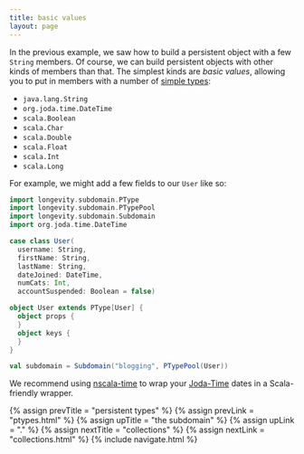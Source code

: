 ```yaml
---
title: basic values
layout: page
---
```


In the previous example, we saw how to build a persistent object with
a few `String` members. Of course, we can build persistent objects
with other kinds of members than that. The simplest kinds are _basic
values_, allowing you to put in members with a number of [simple
types](http://longevityframework.github.io/longevity/scaladocs/emblem-latest/#emblem.emblematic.basicTypes$):

- `java.lang.String`
- `org.joda.time.DateTime`
- `scala.Boolean`
- `scala.Char`
- `scala.Double`
- `scala.Float`
- `scala.Int`
- `scala.Long`

For example, we might add a few fields to our `User` like so:

```scala
import longevity.subdomain.PType
import longevity.subdomain.PTypePool
import longevity.subdomain.Subdomain
import org.joda.time.DateTime

case class User(
  username: String,
  firstName: String,
  lastName: String,
  dateJoined: DateTime,
  numCats: Int,
  accountSuspended: Boolean = false)

object User extends PType[User] {
  object props {
  }
  object keys {
  }
}

val subdomain = Subdomain("blogging", PTypePool(User))
```

<div class="blue-side-bar">

We recommend using <a href =
"https://github.com/nscala-time/nscala-time">nscala-time</a> to wrap
your <a href = "http://www.joda.org/joda-time/">Joda-Time</a> dates in
a Scala-friendly wrapper.

</div>

{% assign prevTitle = "persistent types" %}
{% assign prevLink  = "ptypes.html" %}
{% assign upTitle   = "the subdomain" %}
{% assign upLink    = "." %}
{% assign nextTitle = "collections" %}
{% assign nextLink  = "collections.html" %}
{% include navigate.html %}

